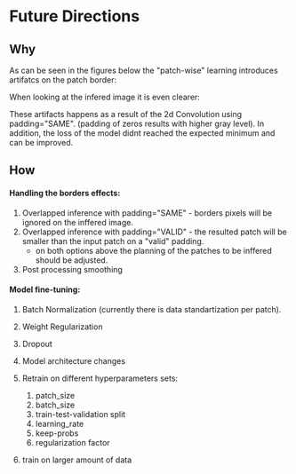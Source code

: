 # Future Directions

## Why
As can be seen in the figures below the "patch-wise" learning introduces artifatcs on the patch border:

When looking at the infered image it is even clearer:

These artifacts happens as a result of the 2d Convolution using padding="SAME". (padding of zeros results with higher gray level).
In addition, the loss of the model didnt reached the expected minimum and can be improved.

## How

#### Handling the borders effects:
  1. Overlapped inference with padding="SAME" - borders pixels will be ignored on the inffered image.
  2. Overlapped inference with padding="VALID" - the resulted patch will be smaller than the input patch on a "valid" padding.
     * on both options above the planning of the patches to be inffered should be adjusted.
  3. Post processing smoothing

#### Model fine-tuning:
1. Batch Normalization (currently there is data standartization per patch).
2. Weight Regularization
3. Dropout
4. Model architecture changes
5. Retrain on different hyperparameters sets:

      1. patch_size
      2. batch_size
      3. train-test-validation split
      4. learning_rate
      5. keep-probs
      6. regularization factor

6. train on larger amount of data
  
